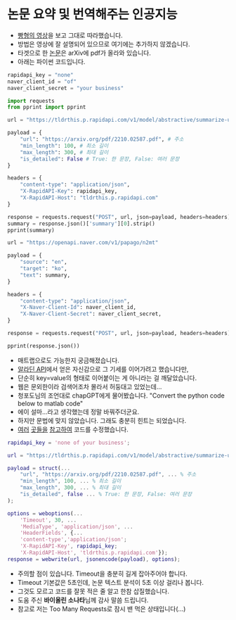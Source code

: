 # 논문 요약 및 번역해주는 인공지능

* [빵형의 영상](https://www.youtube.com/watch?v=1f_i0wUNKVY)을 보고 그대로 따라했습니다.
* 방법은 영상에 잘 설명되어 있으므로 여기에는 추가하지 않겠습니다.
* 타겟으로 한 [논문](https://arxiv.org/pdf/2210.02587.pdf)은 arXiv에 pdf가 올라와 있습니다.
* 아래는 파이썬 코드입니다.


```python
rapidapi_key = "none"
naver_client_id = "of"
naver_client_secret = "your business"

import requests
from pprint import pprint

url = "https://tldrthis.p.rapidapi.com/v1/model/abstractive/summarize-url/"

payload = {
    "url": "https://arxiv.org/pdf/2210.02587.pdf", # 주소
    "min_length": 100, # 최소 길이
    "max_length": 300, # 최대 길이
    "is_detailed": False # True: 한 문장, False: 여러 문장
}

headers = {
    "content-type": "application/json",
    "X-RapidAPI-Key": rapidapi_key,
    "X-RapidAPI-Host": "tldrthis.p.rapidapi.com"
}

response = requests.request("POST", url, json=payload, headers=headers)
summary = response.json()['summary'][0].strip()
pprint(summary)

url = "https://openapi.naver.com/v1/papago/n2mt"

payload = {
    "source": "en",
    "target": "ko",
    "text": summary,
}

headers = {
    "content-type": "application/json",
    "X-Naver-Client-Id": naver_client_id,
    "X-Naver-Client-Secret": naver_client_secret,
}

response = requests.request("POST", url, json=payload, headers=headers)

pprint(response.json())
```

* 매트랩으로도 가능한지 궁금해졌습니다.
* [알라딘 API](https://github.com/meticulousdev/MATLAB/tree/main/using_aladin_api)에서 얻은 자신감으로 그 기세를 이어가려고 했습니다만,
* 단순히 key=value의 형태로 이어붙이는 게 아니라는 걸 깨달았습니다.
* 웹은 문외한이라 검색어조차 몰라서 허둥대고 있었는데...
* 청포도님의 조언대로 chapGPT에게 물어봤습니다. "Convert the python code below to matlab code"
* 에이 설마...라고 생각했는데 정말 바꿔주더군요.
* 하지만 문법에 맞지 않았습니다. 그래도 충분히 힌트는 되었습니다.
* [여러](https://www.mathworks.com/help/matlab/ref/webwrite.html) [곳들을](https://www.mathworks.com/help/matlab/ref/weboptions.html) [참고하여](https://www.mathworks.com/matlabcentral/answers/486888-how-can-i-post-json-arguments-request-payload-using-matlab-s-webwrite) 코드를 수정했습니다.

```matlab
rapidapi_key = 'none of your business';

url = "https://tldrthis.p.rapidapi.com/v1/model/abstractive/summarize-url/";

payload = struct(...
    "url", "https://arxiv.org/pdf/2210.02587.pdf", ... % 주소
    "min_length", 100, ... % 최소 길이
    "max_length", 300, ... % 최대 길이
    "is_detailed", false ... % True: 한 문장, False: 여러 문장
);

options = weboptions(...
    'Timeout', 30, ...
    'MediaType', 'application/json', ...
    'HeaderFields', {...
    'content-type','application/json'; 
    'X-RapidAPI-Key', rapidapi_key;
    'X-RapidAPI-Host', 'tldrthis.p.rapidapi.com'});
response = webwrite(url, jsonencode(payload), options);
```

* 주의할 점이 있습니다. Timeout을 충분히 길게 잡아주어야 합니다.
* Timeout 기본값은 5초인데, 논문 텍스트 분석이 5초 이상 걸리나 봅니다.
* 그것도 모르고 코드를 잘못 적은 줄 알고 한참 삽질했습니다.
* 도움 주신 **바이올린 소나타**님께 감사 말씀 드립니다.
* 참고로 저는 Too Many Requests로 잠시 밴 먹은 상태입니다(...)
